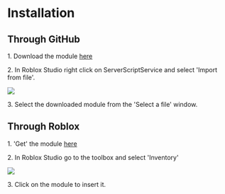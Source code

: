 <h1>Installation</h1>
<h2>Through GitHub</h2>
<p>1. Download the module <a href="https://github.com/AbcreatorDev/BetterGamepassService/blob/main/MainModule.rbxm">here</a></p>
<p>2. In Roblox Studio right click on ServerScriptService and select 'Import from file'.</p>
<img src='https://user-images.githubusercontent.com/86627085/125356924-ce269c80-e35e-11eb-94ea-9646d546d30c.PNG'>
<p>3. Select the downloaded module from the 'Select a file' window.</p>
<h2>Through Roblox</h2>
<p>1. 'Get' the module <a href="https://www.roblox.com/library/7085465779/BetterGamepassService">here</a></p>
<p>2. In Roblox Studio go to the toolbox and select 'Inventory'</p>
<img src='https://user-images.githubusercontent.com/86627085/125355361-d4b41480-e35c-11eb-8a71-71f7522aa389.png'>
<p>3. Click on the module to insert it.</p>
